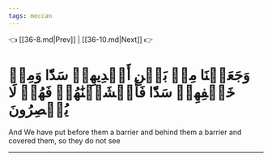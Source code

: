 ```yaml
---
tags: meccan
---
```


👈 [[36-8.md|Prev]] | [[36-10.md|Next]] 👉

# وَجَعَلۡنَا مِنۢ بَيۡنِ أَيۡدِيهِمۡ سَدّٗا وَمِنۡ خَلۡفِهِمۡ سَدّٗا فَأَغۡشَيۡنَٰهُمۡ فَهُمۡ لَا يُبۡصِرُونَ

And We have put before them a barrier and behind them a barrier and covered them, so they do not see

---

